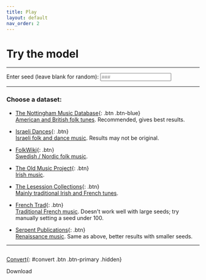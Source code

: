 ```yaml
---
title: Play
layout: default
nav_order: 2
---
```


# Try the model

---

Enter seed (leave blank for random):
<input type="text" class="input" id="seed" placeholder="###"
    pattern="\d{1,3}" oninput="setCustomValidity('')">

---

### Choose a dataset:

- [<i class="fa-solid fa-star"></i> The Nottingham Music Database](javascript:getMusic("abcsourceforge")){: .btn .btn-blue} \
    [American and British folk tunes](data#the-nottingham-music-database). Recommended, gives best results.

- [Israeli Dances](javascript:getMusic("isra")){: .btn} \
    [Israeli folk and dance music](data#israeli-dances). Results may not be original.

- [FolkWiki](javascript:getMusic("folkwiki")){: .btn} \
    [Swedish / Nordic folk music](data#folkwiki).

- [The Old Music Project](javascript:getMusic("oldmusic")){: .btn} \
    [Irish music](data#the-old-music-project).

- [The Lesession Collections](javascript:getMusic("lesession")){: .btn} \
    [Mainly traditional Irish and French tunes](data#the-lesession-collections).

- [French Trad](javascript:getMusic("tradfrance")){: .btn} \
    [Traditional French music](data#french-trad). Doesn't work well with large seeds; try manually setting a seed under 100.

- [Serpent Publications](javascript:getMusic("serpent")){: .btn} \
    [Renaissance music](data#serpent-publications). Same as above, better results with smaller seeds.

---

<div id="music">
<pre id="notes"></pre>
<span id="caret" class="hidden animate"></span>
<div id="sheet"></div>
<div id="audio"></div>
</div>

[<i class="fa-solid fa-arrows-rotate"></i> Convert](javascript:convert()){: #convert .btn .btn-primary .hidden}
<div id="download" class="btn btn-green hidden"><i class="fa-solid fa-download"></i> Download</div>
